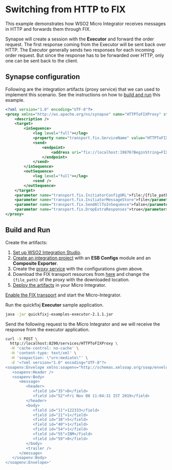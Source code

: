 # Switching from HTTP to FIX

This example demonstrates how WSO2 Micro Integrator receives messages in HTTP and forwards them through FIX.

Synapse will create a session with the **Executor** and forward the order request. The first response coming from the Executor will be sent back over HTTP. The Executor generally sends two responses for each incoming order request. But since the response has to be forwarded over HTTP, only one can be sent back to the client.

## Synapse configuration

Following are the integration artifacts (proxy service) that we can used to implement this scenario. See the instructions on how to [build and run](#build-and-run) this example.

```xml
<?xml version="1.0" encoding="UTF-8"?>
<proxy xmlns="http://ws.apache.org/ns/synapse" name="HTTPToFIXProxy" startOnLoad="true">
    <description />
    <target>
        <inSequence>
            <log level="full"></log>
            <property name="transport.fix.ServiceName" value="HTTPToFIXProxy" scope="axis2-client" />
            <send>
                <endpoint>
                    <address uri="fix://localhost:19876?BeginString=FIX.4.0&amp;SenderCompID=SYNAPSE&amp;TargetCompID=EXEC" />
                </endpoint>
            </send>
        </inSequence>
        <outSequence>
            <log level="full"></log>
            <send />
        </outSequence>
    </target>
    <parameter name="transport.fix.InitiatorConfigURL">file:/{file_path}/synapse-sender.cfg</parameter>
    <parameter name="transport.fix.InitiatorMessageStore">file</parameter>
    <parameter name="transport.fix.SendAllToInSequence">false</parameter>
    <parameter name="transport.fix.DropExtraResponses">true</parameter>
</proxy>
```

## Build and Run

Create the artifacts:

1. [Set up WSO2 Integration Studio]({{base_path}}/integrate/develop/installing-wso2-integration-studio).
2. [Create an integration project]({{base_path}}/integrate/develop/create-integration-project) with an <b>ESB Configs</b> module and an <b>Composite Exporter</b>.
3. Create the [proxy service]({{base_path}}/integrate/develop/creating-artifacts/creating-a-proxy-service) with the configurations given above.
4. Download the FIX transport resources from [here](https://github.com/wso2-docs/WSO2_EI/tree/master/FIX-transport-resources) and change the `{file_path}` of the proxy with the downloaded location. 
5. [Deploy the artifacts]({{base_path}}/integrate/develop/deploy-artifacts) in your Micro Integrator.

[Enable the FIX transport]({{base_path}}/install-and-setup/setup/mi-setup/transport-configurations/configuring-transports/#configuring-the-fix-transport) and start the Micro-Integrator.

Run the quickfixj **Executor** sample application.

```bash
java -jar quickfixj-examples-executor-2.1.1.jar
```

Send the following request to the Micro Integrator and we will receive the response from the executor application.

```bash
curl -X POST \
  http://localhost:8290/services/HTTPToFIXProxy \
  -H 'cache-control: no-cache' \
  -H 'content-type: text/xml' \
  -H 'soapaction: \"urn:mediate\"' \
  -d '<?xml version="1.0" encoding="UTF-8"?>
<soapenv:Envelope xmlns:soapenv="http://schemas.xmlsoap.org/soap/envelope/">
   <soapenv:Header />
   <soapenv:Body>
      <message>
         <header>
            <field id="35">D</field>
            <field id="52">Fri Nov 08 11:04:31 IST 2019</field>
         </header>
         <body>
            <field id="11">122333</field>
            <field id="21">1</field>
            <field id="38">5</field>
            <field id="40">1</field>
            <field id="54">1</field>
            <field id="55">IBM</field>
            <field id="59">0</field>
         </body>
         <trailer />
      </message>
   </soapenv:Body>
</soapenv:Envelope>'
```